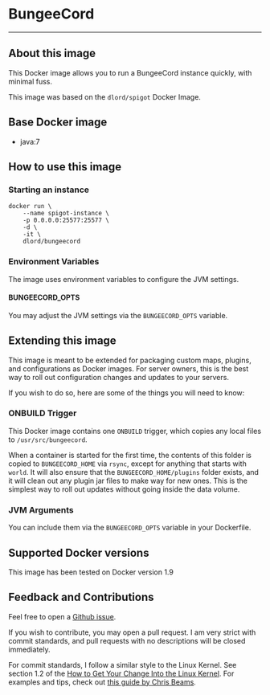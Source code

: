 # BungeeCord

* * *


## About this image

This Docker image allows you to run a BungeeCord instance quickly, with minimal fuss.

This image was based on the `dlord/spigot` Docker Image.


## Base Docker image

* java:7


## How to use this image

### Starting an instance

    docker run \
        --name spigot-instance \
        -p 0.0.0.0:25577:25577 \
        -d \
        -it \
        dlord/bungeecord

### Environment Variables

The image uses environment variables to configure the JVM settings.

#### BUNGEECORD_OPTS

You may adjust the JVM settings via the `BUNGEECORD_OPTS` variable.


## Extending this image

This image is meant to be extended for packaging custom maps, plugins, and
configurations as Docker images. For server owners, this is the best way to
roll out configuration changes and updates to your servers.

If you wish to do so, here are some of the things you will need to know:

### ONBUILD Trigger

This Docker image contains one `ONBUILD` trigger, which copies any local files
to `/usr/src/bungeecord`.

When a container is started for the first time, the contents of this folder is
copied to `BUNGEECORD_HOME` via `rsync`, except for anything that starts with
`world`. It will also ensure that the `BUNGEECORD_HOME/plugins` folder exists,
and it will clean out any plugin jar files to make way for new ones. This is
the simplest way to roll out updates without going inside the data volume.

### JVM Arguments

You can include them via the `BUNGEECORD_OPTS` variable in your Dockerfile.


## Supported Docker versions

This image has been tested on Docker version 1.9


## Feedback and Contributions

Feel free to open a [Github issue][].

If you wish to contribute, you may open a pull request. I am very strict with
commit standards, and pull requests with no descriptions will be closed
immediately.

For commit standards, I follow a similar style to the Linux Kernel. See section
1.2 of the [How to Get Your Change Into the Linux Kernel][]. For examples and
tips, check out [this guide by Chris Beams][].

[Github issue]: https://github.com/dlord/spigot-bungeecord-docker
[Minecraft EULA]: https://account.mojang.com/documents/minecraft_eula
[How to Get Your Change Into the Linux Kernel]: https://www.kernel.org/doc/Documentation/SubmittingPatches
[this guide by Chris Beams]: http://chris.beams.io/posts/git-commit/
